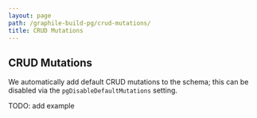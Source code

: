 ```yaml
---
layout: page
path: /graphile-build-pg/crud-mutations/
title: CRUD Mutations
---
```


## CRUD Mutations

We automatically add default CRUD mutations to the schema; this can be disabled
via the `pgDisableDefaultMutations` setting.

TODO: add example
